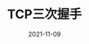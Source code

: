 ---
title: TCP三次握手
date: 2021-11-09
sidebar: 'auto'
tags:
- TCP
categories:
- 计算机网络
isShowComments: true
---